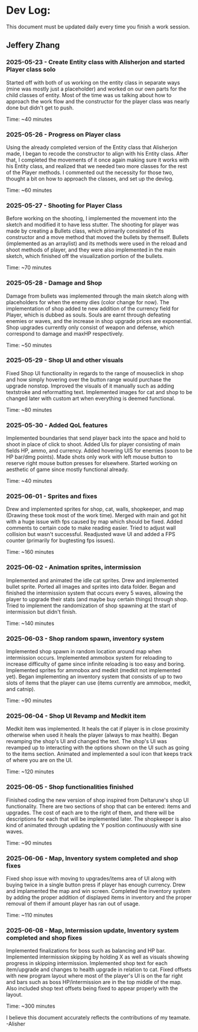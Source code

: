 # Dev Log:

This document must be updated daily every time you finish a work session.

## Jeffery Zhang

### 2025-05-23 - Create Entity class with Alisherjon and started Player class solo
Started off with both of us working on the entity class in separate ways (mine was mostly just a placeholder) and worked on our own parts for the child classes of entity. Most of the time was us talking about how to approach the work flow and the constructor for the player class was nearly done but didn't get to push.

Time: ~40 minutes

### 2025-05-26 - Progress on Player class
Using the already completed version of the Entity class that Alisherjon made, I began to recode the constructor to align with his Entity class. After that, I completed the movements of it once again making sure it works with his Entity class, and realized that we needed two more classes for the rest of the Player methods. I commented out the necessity for those two, thought a bit on how to approach the classes, and set up the devlog.

Time: ~60 minutes

### 2025-05-27 - Shooting for Player Class
Before working on the shooting, I implemented the movement into the sketch and modified it to have less stutter. The shooting for player was made by creating a Bullets class, which primarily consisted of its constructor and a move method that moved the bullets by themself. Bullets (implemented as an arraylist) and its methods were used in the reload and shoot methods of player, and they were also implemented in the main sketch, which finished off the visualization portion of the bullets.

Time: ~70 minutes

### 2025-05-28 - Damage and Shop
Damage from bullets was implemented through the main sketch along with placeholders for when the enemy dies (color change for now). The implementation of shop added te new addition of the currency field for Player, which is dubbed as souls. Souls are earnt through defeating enemies or waves, and the increase in shop upgrade prices are exponential. Shop upgrades currently only consist of weapon and defense, which correspond to damage and maxHP respectively.

Time: ~50 minutes

### 2025-05-29 - Shop UI and other visuals
Fixed Shop UI functionality in regards to the range of mouseclick in shop and how simply hovering over the button range would purchase the upgrade nonstop. Improved the visuals of it manually such as adding textstroke and reformatting text. Implemented images for cat and shop to be changed later with custom art when everything is deemed functional.

Time: ~80 minutes

### 2025-05-30 - Added QoL features
Implemented boundaries that send player back into the space and hold to shoot in place of click to shoot. Added UIs for player consisting of main fields HP, ammo, and currency. Added hovering UIS for enemies (soon to be HP bar/dmg points). Made shots only work with left mouse button to reserve right mouse button presses for elsewhere. Started working on aesthetic of game since mostly functional already.

Time: ~40 minutes

### 2025-06-01 - Sprites and fixes
Drew and implemented sprites for shop, cat, walls, shopkeeper, and map (Drawing these took most of the work time). Merged with main and got hit with a huge issue with fps caused by map which should be fixed. Added comments to certain code to make reading easier. Tried to adjust wall collision but wasn't successful. Readjusted wave UI and added a FPS counter (primarily for bugtesting fps issues).

Time: ~160 minutes

### 2025-06-02 - Animation sprites, intermission
Implemented and animated the idle cat sprites. Drew and implemented bullet sprite. Ported all images and sprites into data folder. Began and finished the intermission system that occurs every 5 waves, allowing the player to upgrade their stats (and maybe buy certain things) through shop. Tried to implement the randomization of shop spawning at the start of intermission but didn't finish.

Time: ~140 minutes

### 2025-06-03 - Shop random spawn, inventory system
Implemented shop spawn in random location around map when intermission occurs. Implemented ammobox system for reloading to increase difficulty of game since infinite reloading is too easy and boring. Implemented sprites for ammobox and medkit (medkit not implemented yet). Began implementing an inventory system that consists of up to two slots of items that the player can use (items currently are ammobox, medkit, and catnip).

Time: ~90 minutes

### 2025-06-04 - Shop UI Revamp and Medkit item
Medkit item was implemented. It heals the cat if player is in close proximity otherwise when used it heals the player (always to max health). Began revamping the shop's UI and changed the text. The shop's UI was revamped up to interacting with the options shown on the UI such as going to the items section. Animated and implemented a soul icon that keeps track of where you are on the UI.

Time: ~120 minutes

### 2025-06-05 - Shop functionalities finished
Finished coding the new version of shop inspired from Deltarune's shop UI functionality. There are two sections of shop that can be entered: items and upgrades. The cost of each are to the right of them, and there will be descriptions for each that will be implemented later. The shopkeeper is also kind of animated through updating the Y position continuously with sine waves.

Time: ~90 minutes

### 2025-06-06 - Map, Inventory system completed and shop fixes
Fixed shop issue with moving to upgrades/items area of UI along with buying twice in a single button press if player has enough currency. Drew and implamented the map and win screen. Completed the inventory system by adding the proper addition of displayed items in inventory and the proper removal of them if amount player has ran out of usage.

Time: ~110 minutes

### 2025-06-08 - Map, Intermission update, Inventory system completed and shop fixes
Implemented finalizations for boss such as balancing and HP bar. Implemented intermission skipping by holding X as well as visuals showing progress in skipping intermission. Implemented shop text for each item/upgrade and changes to health upgrade in relation to cat. Fixed offsets with new program layout where most of the player's UI is on the far right and bars such as boss HP/intermission are in the top middle of the map. Also included shop text offsets being fixed to appear properly with the layout. 

Time: ~300 minutes

I believe this document accurately reflects the contributions of my teamate. -Alisher
